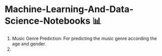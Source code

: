 # Machine-Learning-And-Data-Science-Notebooks 📊
1. Music Genre Prediction: For predicting the music genre according the age and gender.
2.
